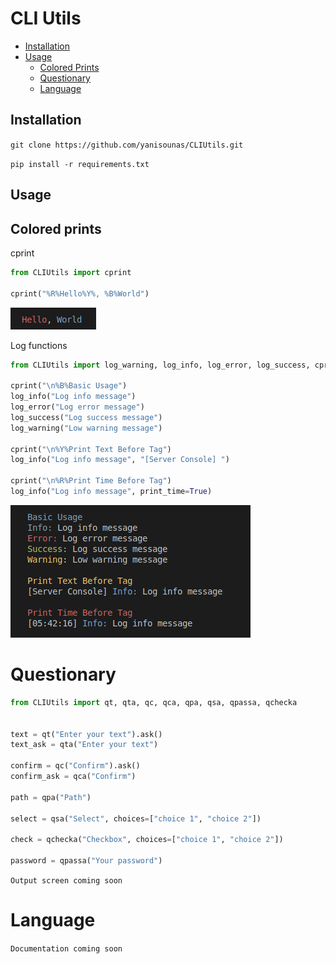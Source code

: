 CLI Utils
=========

- [Installation](#installation)
- [Usage](#usage)
  - [Colored Prints](#colored-prints)
  - [Questionary](#questionary)
  - [Language](#language)

Installation
-----

`git clone https://github.com/yanisounas/CLIUtils.git`

`pip install -r requirements.txt`

Usage
-----

Colored prints
--------------

cprint
```python
from CLIUtils import cprint

cprint("%R%Hello%Y%, %B%World")
```
![Cprint Output](Examples/colored_prints/1.png)

Log functions

```python
from CLIUtils import log_warning, log_info, log_error, log_success, cprint

cprint("\n%B%Basic Usage")
log_info("Log info message")
log_error("Log error message")
log_success("Log success message")
log_warning("Low warning message")

cprint("\n%Y%Print Text Before Tag")
log_info("Log info message", "[Server Console] ")

cprint("\n%R%Print Time Before Tag")
log_info("Log info message", print_time=True)

```
![Log Function Output](Examples/colored_prints/2.png)

Questionary
===========
```python
from CLIUtils import qt, qta, qc, qca, qpa, qsa, qpassa, qchecka


text = qt("Enter your text").ask()
text_ask = qta("Enter your text")

confirm = qc("Confirm").ask()
confirm_ask = qca("Confirm")

path = qpa("Path")

select = qsa("Select", choices=["choice 1", "choice 2"])

check = qchecka("Checkbox", choices=["choice 1", "choice 2"])

password = qpassa("Your password")
```

`Output screen coming soon`

Language
=========
`Documentation coming soon`
















